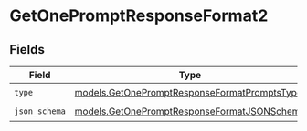 # GetOnePromptResponseFormat2


## Fields

| Field                                                                                              | Type                                                                                               | Required                                                                                           | Description                                                                                        |
| -------------------------------------------------------------------------------------------------- | -------------------------------------------------------------------------------------------------- | -------------------------------------------------------------------------------------------------- | -------------------------------------------------------------------------------------------------- |
| `type`                                                                                             | [models.GetOnePromptResponseFormatPromptsType](../models/getonepromptresponseformatpromptstype.md) | :heavy_check_mark:                                                                                 | N/A                                                                                                |
| `json_schema`                                                                                      | [models.GetOnePromptResponseFormatJSONSchema](../models/getonepromptresponseformatjsonschema.md)   | :heavy_check_mark:                                                                                 | N/A                                                                                                |